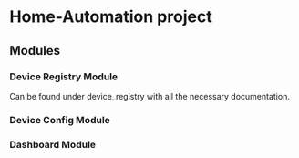 # Home-Automation project

## Modules

### Device Registry Module

Can be found under device_registry with all the necessary documentation.

### Device Config Module

### Dashboard Module
